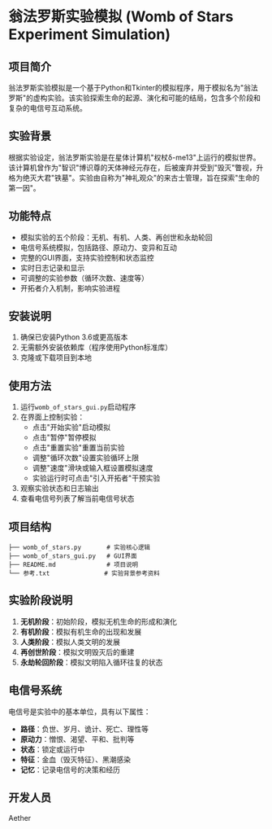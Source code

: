 # 翁法罗斯实验模拟 (Womb of Stars Experiment Simulation)

## 项目简介
翁法罗斯实验模拟是一个基于Python和Tkinter的模拟程序，用于模拟名为"翁法罗斯"的虚构实验。该实验探索生命的起源、演化和可能的结局，包含多个阶段和复杂的电信号互动系统。

## 实验背景
根据实验设定，翁法罗斯实验是在星体计算机"权杖δ-me13"上运行的模拟世界。该计算机曾作为"智识"博识尊的天体神经元存在，后被废弃并受到"毁灭"瞥视，升格为绝灭大君"铁墓"。实验由自称为"神礼观众"的来古士管理，旨在探索"生命的第一因"。

## 功能特点
- 模拟实验的五个阶段：无机、有机、人类、再创世和永劫轮回
- 电信号系统模拟，包括路径、原动力、变异和互动
- 完整的GUI界面，支持实验控制和状态监控
- 实时日志记录和显示
- 可调整的实验参数（循环次数、速度等）
- 开拓者介入机制，影响实验进程

## 安装说明
1. 确保已安装Python 3.6或更高版本
2. 无需额外安装依赖库（程序使用Python标准库）
3. 克隆或下载项目到本地

## 使用方法
1. 运行`womb_of_stars_gui.py`启动程序
2. 在界面上控制实验：
   - 点击"开始实验"启动模拟
   - 点击"暂停"暂停模拟
   - 点击"重置实验"重置当前实验
   - 调整"循环次数"设置实验循环上限
   - 调整"速度"滑块或输入框设置模拟速度
   - 实验运行时可点击"引入开拓者"干预实验
3. 观察实验状态和日志输出
4. 查看电信号列表了解当前电信号状态

## 项目结构
```
├── womb_of_stars.py       # 实验核心逻辑
├── womb_of_stars_gui.py   # GUI界面
├── README.md              # 项目说明
└── 参考.txt               # 实验背景参考资料
```

## 实验阶段说明
1. **无机阶段**：初始阶段，模拟无机生命的形成和演化
2. **有机阶段**：模拟有机生命的出现和发展
3. **人类阶段**：模拟人类文明的发展
4. **再创世阶段**：模拟文明毁灭后的重建
5. **永劫轮回阶段**：模拟文明陷入循环往复的状态

## 电信号系统
电信号是实验中的基本单位，具有以下属性：
- **路径**：负世、岁月、诡计、死亡、理性等
- **原动力**：憎恨、渴望、平和、批判等
- **状态**：锁定或运行中
- **特征**：金血（毁灭特征）、黑潮感染
- **记忆**：记录电信号的决策和经历

## 开发人员
Aether
